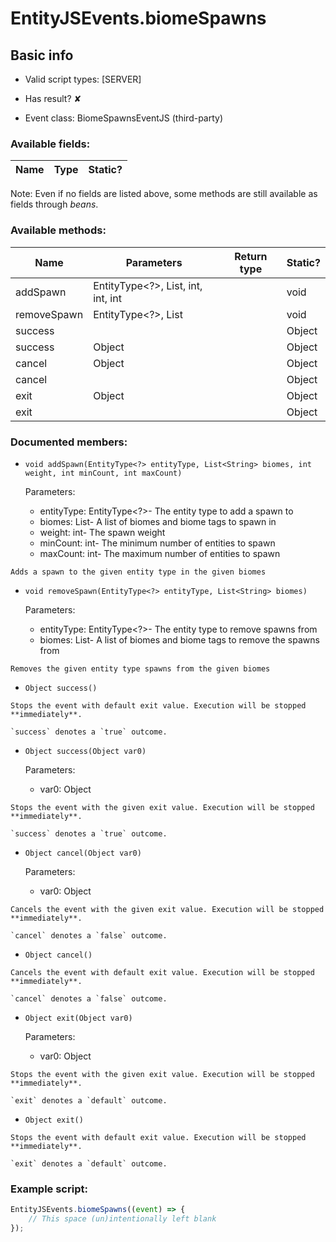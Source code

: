# EntityJSEvents.biomeSpawns

## Basic info

- Valid script types: [SERVER]

- Has result? ✘

- Event class: BiomeSpawnsEventJS (third-party)

### Available fields:

| Name | Type | Static? |
| ---- | ---- | ------- |

Note: Even if no fields are listed above, some methods are still available as fields through *beans*.

### Available methods:

| Name | Parameters | Return type | Static? |
| ---- | ---------- | ----------- | ------- |
| addSpawn | EntityType<?>, List<String>, int, int, int |  | void | ✘ |
| removeSpawn | EntityType<?>, List<String> |  | void | ✘ |
| success |  |  | Object | ✘ |
| success | Object |  | Object | ✘ |
| cancel | Object |  | Object | ✘ |
| cancel |  |  | Object | ✘ |
| exit | Object |  | Object | ✘ |
| exit |  |  | Object | ✘ |


### Documented members:

- `void addSpawn(EntityType<?> entityType, List<String> biomes, int weight, int minCount, int maxCount)`

  Parameters:
  - entityType: EntityType<?>- The entity type to add a spawn to
  - biomes: List<String>- A list of biomes and biome tags to spawn in
  - weight: int- The spawn weight
  - minCount: int- The minimum number of entities to spawn
  - maxCount: int- The maximum number of entities to spawn

```
Adds a spawn to the given entity type in the given biomes
```

- `void removeSpawn(EntityType<?> entityType, List<String> biomes)`

  Parameters:
  - entityType: EntityType<?>- The entity type to remove spawns from
  - biomes: List<String>- A list of biomes and biome tags to remove the spawns from

```
Removes the given entity type spawns from the given biomes
```

- `Object success()`
```
Stops the event with default exit value. Execution will be stopped **immediately**.

`success` denotes a `true` outcome.
```

- `Object success(Object var0)`

  Parameters:
  - var0: Object

```
Stops the event with the given exit value. Execution will be stopped **immediately**.

`success` denotes a `true` outcome.
```

- `Object cancel(Object var0)`

  Parameters:
  - var0: Object

```
Cancels the event with the given exit value. Execution will be stopped **immediately**.

`cancel` denotes a `false` outcome.
```

- `Object cancel()`
```
Cancels the event with default exit value. Execution will be stopped **immediately**.

`cancel` denotes a `false` outcome.
```

- `Object exit(Object var0)`

  Parameters:
  - var0: Object

```
Stops the event with the given exit value. Execution will be stopped **immediately**.

`exit` denotes a `default` outcome.
```

- `Object exit()`
```
Stops the event with default exit value. Execution will be stopped **immediately**.

`exit` denotes a `default` outcome.
```



### Example script:

```js
EntityJSEvents.biomeSpawns((event) => {
	// This space (un)intentionally left blank
});
```

